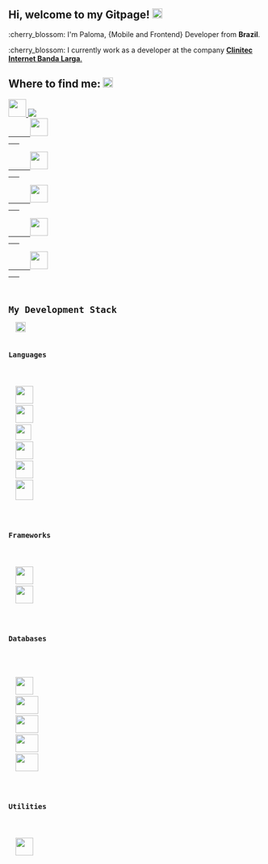 ## Hi, welcome to my Gitpage! <code><img src="https://www.iconsdb.com/icons/preview/pink/github-9-xxl.png" width=20 height=20/></code>
<p>:cherry_blossom:	I'm Paloma, {Mobile and Frontend} Developer from <b>Brazil</b>.</p>
<p>:cherry_blossom:  I currently work as a developer at the company <a href="https://www.clinitec.com.br"><b>Clinitec Internet Banda Larga</b>.</a></p>

<h2>Where to find me: <code><img src="https://www.iconsdb.com/icons/preview/pink/search-12-xxl.png" width=20 height=20/></code></h2>
   
   <a href="DISCORD">
     <code><img src="https://www.iconsdb.com/icons/preview/pink/discord-xxl.png" width=35 height=35/></code>
   </a>
   <a href="#">
      <code><img src="https://www.iconsdb.com/icons/preview/pink/email-14-xxl.png width=35 height=35/></code>
   </a>
   <a href="WhatsApp">
      <code><img src="https://www.iconsdb.com/icons/preview/pink/whatsapp-xxl.png" width=35 height=35/></code>
   </a>
   <a href="Pinterest">
      <code><img src="https://www.iconsdb.com/icons/preview/pink/pinterest-4-xxl.png" width=35 height=35/></code>
   </a>
   <a href="Steam">
      <code><img src="https://www.iconsdb.com/icons/preview/pink/steam-xxl.png" width=35 height=35/></code>
   </a>
   <a href="Skype">
      <code><img src="https://www.iconsdb.com/icons/preview/pink/skype-4-xxl.png" width=35 height=35/></code>
   </a>
   <a href="Twitch">
      <code><img src="https://www.iconsdb.com/icons/preview/pink/twitch-tv-2-xxl.png" width=35 height=35/></code>
   </a>
   
   <h2>My Development Stack</h2>  <code><img src="https://www.iconsdb.com/icons/preview/pink/code-xxl.png" width=20 height=20/></code>
   
<h3>Languages</h3>
<p>
  <code><img src="https://www.flaticon.com/svg/vstatic/svg/919/919830.svg?token=exp=1615771128~hmac=6cf6c3d207a0b5898de829718b985291" width=35 height=35/></code>
  <code><img src="https://pcodinomebzero.neocities.org/Imagens/javascript1.png" width=35 height=35/></code>
  <code><img src="https://miro.medium.com/max/816/1*mn6bOs7s6Qbao15PMNRyOA.png" width=31 height=31/></code>
  <code><img src="https://images.vexels.com/media/users/3/166401/isolated/preview/b82aa7ac3f736dd78570dd3fa3fa9e24-iacute-cone-da-linguagem-de-programa-ccedil-atilde-o-java-by-vexels.png" width=35 height=35/></code>
  <code><img src="https://image.flaticon.com/icons/png/512/732/732212.png" width=35 height=35/></code>
  <code><img src="https://cdn.iconscout.com/icon/free/png-256/css-118-569410.png" width=35 height=40/></code>
</p>

<h3>Frameworks</h3>
<p>
  <code><img src="https://appmasters.io/static/react-47ce6e77f039020ee2e76a10c1e988e9.png" width=35 height=35/></code>
  <code><img src="https://cdn.icon-icons.com/icons2/2148/PNG/512/expo_icon_132404.png" width=35 height=35/></code>
</p> 

<h3>Databases</h3>
 <p>
  <code><img src="https://img.icons8.com/color/452/mongodb.png" width=35 height=35 /></code>
  <code><img src="https://img.icons8.com/color/452/microsoft-sql-server.png" width=45 height=35 /></code>
  <code><img src="https://camo.githubusercontent.com/f85f882cb31eeaeee657ec955313015c30378e8f56c3dc2f06933b617a276cfd/68747470733a2f2f77372e706e6777696e672e636f6d2f706e67732f3734372f3739382f706e672d7472616e73706172656e742d6d7973716c2d6c6f676f2d6d7973716c2d64617461626173652d7765622d646576656c6f706d656e742d636f6d70757465722d736f6674776172652d646f6c7068696e2d6d6172696e652d6d616d6d616c2d616e696d616c732d746578742d7468756d626e61696c2e706e67" width=45 height=35 /></code>
  <code><img src="https://cdn.worldvectorlogo.com/logos/neo4j.svg" width=45 height=35 /></code>
  <code><img src="https://icon-library.com/images/postgresql-icon/postgresql-icon-12.jpg" width=45 height=35 /></code>
</p>

<h3>Utilities</h3>
<p>
  <code><img src="https://icons.iconarchive.com/icons/papirus-team/papirus-apps/512/insomnia-icon.png" width=35 height=35 /></code>
</p>
